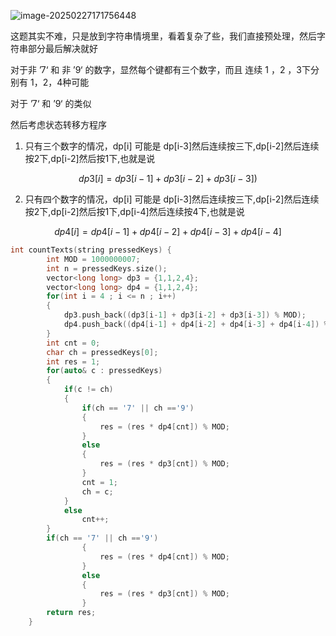 ![image-20250227171756448](D:\Practice\DP\2266统计打字方案数.assets\image-20250227171756448.png)

这题其实不难，只是放到字符串情境里，看着复杂了些，我们直接预处理，然后字符串部分最后解决就好

对于非 ’7‘ 和 非 ’9‘ 的数字，显然每个键都有三个数字，而且 连续 1 ，2 ，3下分别有 1，2，4种可能

对于 ’7‘ 和  ’9‘ 的类似

然后考虑状态转移方程序

1.  只有三个数字的情况，dp[i] 可能是 dp[i-3]然后连续按三下,dp[i-2]然后连续按2下,dp[i-2]然后按1下,也就是说

   $$dp3[i] = dp3[i-1] + dp3[i-2] + dp3[i-3])$$

2.  只有四个数字的情况，dp[i] 可能是 dp[i-3]然后连续按三下,dp[i-2]然后连续按2下,dp[i-2]然后按1下,dp[i-4]然后连续按4下,也就是说

   $$dp4[i] = dp4[i-1] + dp4[i-2] + dp4[i-3] + dp4[i-4]$$

```c++
int countTexts(string pressedKeys) {
        int MOD = 1000000007;
        int n = pressedKeys.size();
        vector<long long> dp3 = {1,1,2,4};
        vector<long long> dp4 = {1,1,2,4};
        for(int i = 4 ; i <= n ; i++)
        {
            dp3.push_back((dp3[i-1] + dp3[i-2] + dp3[i-3]) % MOD);
            dp4.push_back((dp4[i-1] + dp4[i-2] + dp4[i-3] + dp4[i-4]) % MOD);
        }
        int cnt = 0;
        char ch = pressedKeys[0];
        int res = 1;
        for(auto& c : pressedKeys)
        {
            if(c != ch)
            {
                if(ch == '7' || ch =='9')
                {
                    res = (res * dp4[cnt]) % MOD; 
                }
                else
                {
                    res = (res * dp3[cnt]) % MOD; 
                }
                cnt = 1;
                ch = c;
            }
            else
                cnt++;
        }
        if(ch == '7' || ch =='9')
                {
                    res = (res * dp4[cnt]) % MOD; 
                }
                else
                {
                    res = (res * dp3[cnt]) % MOD; 
                }
        return res;
    }
```

